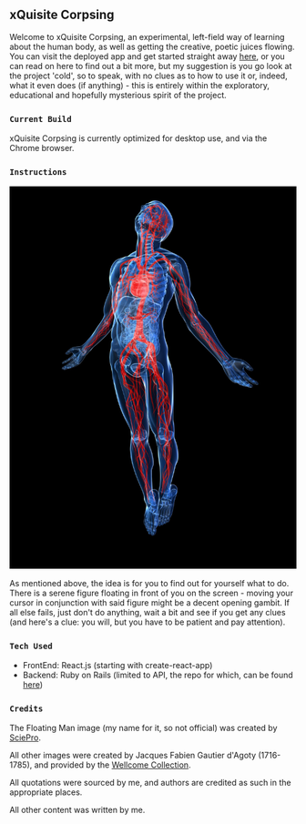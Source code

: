 ## xQuisite Corpsing

Welcome to xQuisite Corpsing, an experimental, left-field way of learning about the human body, as well as getting the creative, poetic juices flowing. You can visit the deployed app and get started straight away [here](romen-reyes-peschl.com/xQuisite-Corpsing), or you can read on here to find out a bit more, but my suggestion is you go look at the project 'cold', so to speak, with no clues as to how to use it or, indeed, what it even does (if anything) - this is entirely within the exploratory, educational and hopefully mysterious spirit of the project.

### `Current Build`

xQuisite Corpsing is currently optimized for desktop use, and via the Chrome browser.

### `Instructions`

![Alt text](public/organAndFloatingManImages/FloatingMan.jpg?raw=true "Floating Man")

As mentioned above, the idea is for you to find out for yourself what to do. There is a serene figure floating in front of you on the screen - moving your cursor in conjunction with said figure might be a decent opening gambit. If all else fails, just don't do anything, wait a bit and see if you get any clues (and here's a clue: you will, but you have to be patient and pay attention).

### `Tech Used`

* FrontEnd: React.js (starting with create-react-app)
* Backend: Ruby on Rails (limited to API, the repo for which, can be found [here](https://github.com/seeduardo/xQuisite-Corpsing-API))

### `Credits`

The Floating Man image (my name for it, so not official) was created by [SciePro](https://sciepro.com/).

All other images were created by Jacques Fabien Gautier d'Agoty (1716-1785), and provided by the [Wellcome Collection](https://wellcomecollection.org/works).

All quotations were sourced by me, and authors are credited as such in the appropriate places.

All other content was written by me.
